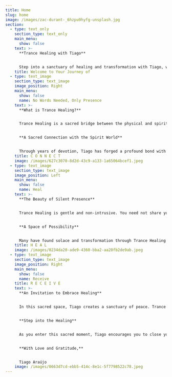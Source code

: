 ```yaml
---
title: Home
slug: home
image: /images/zac-durant-_6hzpu9hyfg-unsplash.jpg
section:
  - type: text_only
    section_type: text_only
    main_menu:
      show: false
    text: >-
      **Trance Healing with Tiago**


      Step into a sanctuary of healing and transformation with Tiago, where the gentle presence of Spirit Guides awaits to guide you. Trance Healing is a sacred invitation to connect with the divine energies of the spirit world, activating renewal and inner peace. With an open heart, embrace this profound practice and discover the boundless love that awaits you.
    title: Welcome to Your Journey of
  - type: text_image
    section_type: text_image
    image_position: Right
    main_menu:
      show: false
      name: No Words Needed, Only Presence
    text: >-
      **What is Trance Healing?**


      Trance Healing is a sacred bridge between the physical and spiritual realms. Tiago enters a state of deep surrender, becoming a vessel for divine energies guided by benevolent Spirit Guides. More than a practice, it’s a heartfelt dance of trust, allowing the spirit world to channel healing that touches the deepest parts of your being, restoring balance and harmony.


      **A Sacred Connection with the Spirit World**


      Through years of devotion, Tiago has forged a profound bond with Spirit Guides who support this sacred work. This connection allows healing energy to flow precisely to your unique needs—whether physical, emotional, mental, or spiritual—guided by a wisdom far beyond Tiago’s own.
    title: C O N N E C T
    image: /images/627c3070-8d2d-43c9-a133-1a65064bcef1.jpeg
  - type: text_image
    section_type: text_image
    image_position: Left
    main_menu:
      show: false
      name: Heal
    text: >-
      **The Beauty of Silent Presence**


      Trance Healing is gentle and non-intrusive. You need not share your reasons for seeking healing, though Tiago holds space for your voice if you choose to speak. The energy listens to your soul’s silent call, flowing where it’s needed most. After the session, Tiago is there to listen with an open heart if you wish to share, but the choice remains yours.


      **A Space of Possibility**


      Many have found solace and transformation through Trance Healing with Tiago, yet he humbly honors the uniqueness of each journey. The spirit world offers infinite love, but Tiago makes no promises of specific outcomes. This practice complements well-being, not replacing professional medical care, and Tiago encourages seeking medical advice when needed.
    title: H E A L
    image: /images/0234da20-ade9-4360-bba2-aa20fb2de9ab.jpeg
  - type: text_image
    section_type: text_image
    image_position: Right
    main_menu:
      show: false
      name: Receive
    title: R E C E I V E
    text: >-
      **An Invitation to Embrace Healing**


      In this sacred space, Tiago creates a sanctuary of peace. Trance Healing weaves together your intentions, breath, and open heart, inviting divine energies to uplift and restore you in ways words cannot fully capture. Tiago invites you to be present and embrace the love that surrounds you.


      **Step into the Healing**


      As you enter this sacred moment, Tiago encourages you to close your eyes, release your burdens, and trust in the unseen. Open your heart to the spirit world’s radiant energy and let the healing begin.


      **With Love and Gratitude,**  


      Tiago Araújo
    image: /images/0663d7cd-ebb5-414c-8e1c-5f7798522c78.jpeg
---
```

